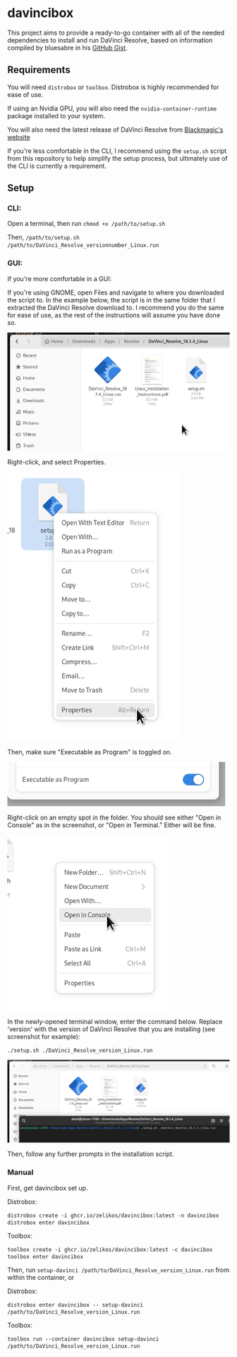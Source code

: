 # davincibox

This project aims to provide a ready-to-go container with all of the needed dependencies to install and run DaVinci Resolve, based on information compiled by bluesabre in his [GitHub Gist](https://gist.github.com/bluesabre/8814afece711b0ca49de34c41e50b296).

## Requirements

You will need `distrobox` or `toolbox`. Distrobox is highly recommended for ease of use.

If using an Nvidia GPU, you will also need the `nvidia-container-runtime` package installed to your system.

You will also need the latest release of DaVinci Resolve from [Blackmagic's website](https://www.blackmagicdesign.com/products/davinciresolve)

If you're less comfortable in the CLI, I recommend using the `setup.sh` script from this repository to help simplify the setup process, but ultimately use of the CLI is currently a requirement.

## Setup

### CLI:

Open a terminal, then run `chmod +x /path/to/setup.sh`

Then, `/path/to/setup.sh /path/to/DaVinci_Resolve_versionnumber_Linux.run`

### GUI:

If you're more comfortable in a GUI:

If you're using GNOME, open Files and navigate to where you downloaded the script to. In the example below, the script is in the same folder that I extracted the DaVinci Resolve download to. I recommend you do the same for ease of use, as the rest of the instructions will assume you have done so.

![](screenshots/setup_01.webp)

Right-click, and select Properties.

![](screenshots/setup_02.webp)

Then, make sure "Executable as Program" is toggled on.

![](screenshots/setup_03.webp)

Right-click on an empty spot in the folder. You should see either "Open in Console" as in the screenshot, or "Open in Terminal." Either will be fine.

![](screenshots/setup_04.webp)

In the newly-opened terminal window, enter the command below. Replace 'version' with the version of DaVinci Resolve that you are installing (see screenshot for example):

```
./setup.sh ./DaVinci_Resolve_version_Linux.run
```

![](screenshots/setup_05.webp)

Then, follow any further prompts in the installation script.

### Manual

First, get davincibox set up.

Distrobox:

```
distrobox create -i ghcr.io/zelikos/davincibox:latest -n davincibox
distrobox enter davincibox
```

Toolbox:

```
toolbox create -i ghcr.io/zelikos/davincibox:latest -c davincibox
toolbox enter davincibox
```

Then, run `setup-davinci /path/to/DaVinci_Resolve_version_Linux.run` from within the container, or

Distrobox:

```
distrobox enter davincibox -- setup-davinci /path/to/DaVinci_Resolve_version_Linux.run
```

Toolbox:

```
toolbox run --container davincibox setup-davinci /path/to/DaVinci_Resolve_version_Linux.run
```
